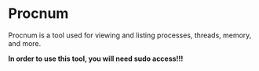 # Procnum
Procnum is a tool used for viewing and listing processes, threads, memory, and more. 

**In order to use this tool, you will need sudo access!!!**
